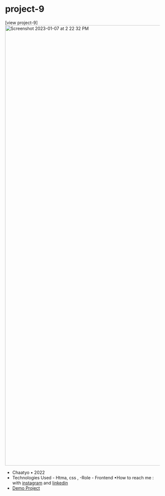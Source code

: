 # project-9

[view project-9]<img width="1436" alt="Screenshot 2023-01-07 at 2 22 32 PM" src="https://user-images.githubusercontent.com/120978791/211172476-f1c893f9-cb60-4ebe-bd46-d64af5df50a8.png">
- Chaatyo • 2022
- Technologies Used - Htma, css ,
-Role - Frontend
•How to reach me : with [instagram](https://www.instagram.com/erfan_hesaraki_web) and [linkedin](https://www.linkedin.com/in/erfan-hesaraki-)
- [Demo Project](https://erfanhesaraki.github.io/project-9/)
